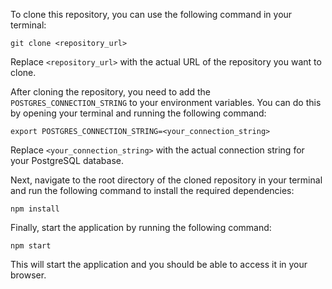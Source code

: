 To clone this repository, you can use the following command in your terminal:

```
git clone <repository_url>
```

Replace `<repository_url>` with the actual URL of the repository you want to clone.

After cloning the repository, you need to add the `POSTGRES_CONNECTION_STRING` to your environment variables. You can do this by opening your terminal and running the following command:

```
export POSTGRES_CONNECTION_STRING=<your_connection_string>
```

Replace `<your_connection_string>` with the actual connection string for your PostgreSQL database.

Next, navigate to the root directory of the cloned repository in your terminal and run the following command to install the required dependencies:

```
npm install
```

Finally, start the application by running the following command:

```
npm start
```

This will start the application and you should be able to access it in your browser.
